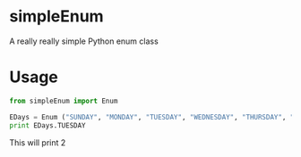 # simpleEnum
A really really simple Python enum class

# Usage
```python
from simpleEnum import Enum

EDays = Enum ("SUNDAY", "MONDAY", "TUESDAY", "WEDNESDAY", "THURSDAY", "FRIDAY", "SATURDAY")
print EDays.TUESDAY
```

This will print 2
